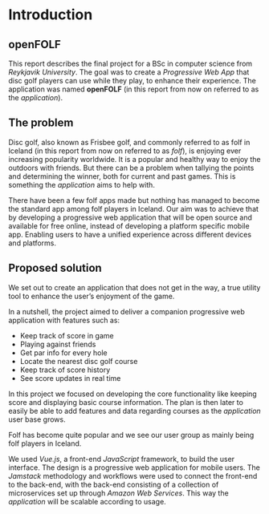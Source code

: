 # Introduction

## openFOLF

This report describes the final project for a BSc in computer science from _Reykjavik University_. The goal was to create a _Progressive Web App_ that disc golf players can use while they play, to enhance their experience. The application was named **openFOLF** (in this report from now on referred to as the _application_).

## The problem

Disc golf, also known as Frisbee golf, and commonly referred to as folf in Iceland (in this report from now on referred to as _folf_), is enjoying ever increasing popularity worldwide. It is a popular and healthy way to enjoy the outdoors with friends. But there can be a problem when tallying the points and determining the winner, both for current and past games. This is something the _application_ aims to help with.

There have been a few folf apps made but nothing has managed to become the standard app among folf players in Iceland. Our aim was to achieve that by developing a progressive web application that will be open source and available for free online, instead of developing a platform specific mobile app. Enabling users to have a unified experience across different devices and platforms.

## Proposed solution

We set out to create an application that does not get in the way, a true utility tool to enhance the user’s enjoyment of the game.

In a nutshell, the project aimed to deliver a companion progressive web application with features such as:

- Keep track of score in game
- Playing against friends
- Get par info for every hole
- Locate the nearest disc golf course
- Keep track of score history
- See score updates in real time

In this project we focused on developing the core functionality like keeping score and displaying basic course information. The plan is then later to easily be able to add features and data regarding courses as the _application_ user base grows.

Folf has become quite popular and we see our user group as mainly being folf players in Iceland.

We used _Vue.js_, a front-end _JavaScript_ framework, to build the user interface. The design is a progressive web application for mobile users. The _Jamstack_ methodology and workflows were used to connect the front-end to the back-end, with the back-end consisting of a collection of microservices set up through _Amazon Web Services_. This way the _application_ will be scalable according to usage.
